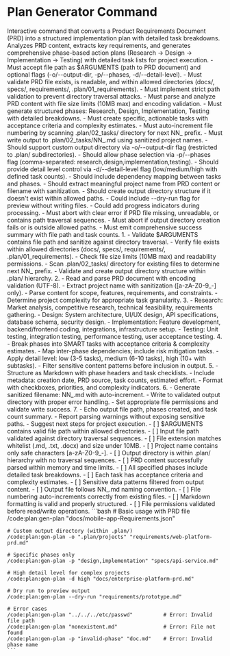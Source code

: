 # Plan Generator Command

<instructions>
  <!-- ---------- 1. STATIC CONTEXT / SYSTEM PROMPT ---------- -->
  <context>
    Interactive command that converts a Product Requirements Document (PRD) into a structured
    implementation plan with detailed task breakdowns. Analyzes PRD content, extracts key
    requirements, and generates comprehensive phase-based action plans (Research → Design →
    Implementation → Testing) with detailed task lists for project execution.
  </context>

  <!-- ---------- 2. OPERATIONAL REQUIREMENTS FOR THE COMMAND ---------- -->
  <requirements>
    - Must accept file path as $ARGUMENTS (path to PRD document) and optional flags (-o/--output-dir, -p/--phases, -d/--detail-level).
    - Must validate PRD file exists, is readable, and within allowed directories (docs/, specs/, requirements/, .plan/01_requirements).
    - Must implement strict path validation to prevent directory traversal attacks.
    - Must parse and analyze PRD content with file size limits (10MB max) and encoding validation.
    - Must generate structured phases: Research, Design, Implementation, Testing with detailed breakdowns.
    - Must create specific, actionable tasks with acceptance criteria and complexity estimates.
    - Must auto-increment file numbering by scanning .plan/02_tasks/ directory for next NN_ prefix.
    - Must write output to .plan/02_tasks/NN_<project-name>.md using sanitized project names.
    - Should support custom output directory via -o/--output-dir flag (restricted to .plan/ subdirectories).
    - Should allow phase selection via -p/--phases flag (comma-separated: research,design,implementation,testing).
    - Should provide detail level control via -d/--detail-level flag (low/medium/high with defined task counts).
    - Should include dependency mapping between tasks and phases.
    - Should extract meaningful project name from PRD content or filename with sanitization.
    - Should create output directory structure if it doesn't exist within allowed paths.
    - Could include --dry-run flag for preview without writing files.
    - Could add progress indicators during processing.
    - Must abort with clear error if PRD file missing, unreadable, or contains path traversal sequences.
    - Must abort if output directory creation fails or is outside allowed paths.
    - Must emit comprehensive success summary with file path and task counts.
  </requirements>

  <!-- ---------- 3. EXECUTION FLOW ---------- -->
  <execution>
    1. <init>
         - Validate $ARGUMENTS contains file path and sanitize against directory traversal.
         - Verify file exists within allowed directories (docs/, specs/, requirements/, .plan/01_requirements).
         - Check file size limits (10MB max) and readability permissions.
         - Scan .plan/02_tasks/ directory for existing files to determine next NN_ prefix.
         - Validate and create output directory structure within .plan/ hierarchy.
    2. <analyze-prd>
         - Read and parse PRD document with encoding validation (UTF-8).
         - Extract project name with sanitization ([a-zA-Z0-9_-] only).
         - Parse content for scope, features, requirements, and constraints.
         - Determine project complexity for appropriate task granularity.
    3. <structure-phases>
         - Research: Market analysis, competitive research, technical feasibility, requirements gathering.
         - Design: System architecture, UI/UX design, API specifications, database schema, security design.
         - Implementation: Feature development, backend/frontend coding, integrations, infrastructure setup.
         - Testing: Unit testing, integration testing, performance testing, user acceptance testing.
    4. <generate-tasks>
         - Break phases into SMART tasks with acceptance criteria & complexity estimates.
         - Map inter-phase dependencies; include risk mitigation tasks.
         - Apply detail level: low (3-5 tasks), medium (6-10 tasks), high (10+ with subtasks).
         - Filter sensitive content patterns before inclusion in output.
    5. <format-output>
         - Structure as Markdown with phase headers and task checklists.
         - Include metadata: creation date, PRD source, task counts, estimated effort.
         - Format with checkboxes, priorities, and complexity indicators.
    6. <write-file>
         - Generate sanitized filename: NN_<safe-project-name>.md with auto-increment.
         - Write to validated output directory with proper error handling.
         - Set appropriate file permissions and validate write success.
    7. <report>
         - Echo output file path, phases created, and task count summary.
         - Report parsing warnings without exposing sensitive paths.
         - Suggest next steps for project execution.
  </execution>

  <!-- ---------- 4. VALIDATION / QUALITY GATES ---------- -->
  <validation>
    - [ ] $ARGUMENTS contains valid file path within allowed directories.
    - [ ] Input file path validated against directory traversal sequences.
    - [ ] File extension matches whitelist (.md, .txt, .docx) and size under 10MB.
    - [ ] Project name contains only safe characters [a-zA-Z0-9_-].
    - [ ] Output directory is within .plan/ hierarchy with no traversal sequences.
    - [ ] PRD content successfully parsed within memory and time limits.
    - [ ] All specified phases include detailed task breakdowns.
    - [ ] Each task has acceptance criteria and complexity estimates.
    - [ ] Sensitive data patterns filtered from output content.
    - [ ] Output file follows NN_<project-name>.md naming convention.
    - [ ] File numbering auto-increments correctly from existing files.
    - [ ] Markdown formatting is valid and properly structured.
    - [ ] File permissions validated before read/write operations.
  </validation>

  <!-- ---------- 5. EXAMPLE INVOCATIONS ---------- -->
  <examples>
    ```bash
    # Basic usage with PRD file
    /code:plan:gen-plan "docs/mobile-app-Requirements.json"

    # Custom output directory (within .plan/)
    /code:plan:gen-plan -o ".plan/projects" "requirements/web-platform-prd.md"

    # Specific phases only
    /code:plan:gen-plan -p "design,implementation" "specs/api-service.md"

    # High detail level for complex projects
    /code:plan:gen-plan -d high "docs/enterprise-platform-prd.md"

    # Dry run to preview output
    /code:plan:gen-plan --dry-run "requirements/prototype.md"

    # Error cases
    /code:plan:gen-plan "../../../etc/passwd"          # Error: Invalid file path
    /code:plan:gen-plan "nonexistent.md"               # Error: File not found
    /code:plan:gen-plan -p "invalid-phase" "doc.md"    # Error: Invalid phase name
    ```

  </examples>
</instructions>
